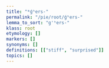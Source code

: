 ```yaml
---
title: "*ǵʰers-"
permalink: "/pie/root/ǵʰers-"
lemma_to_sort: "g'ʰers-"
klass: root
etymology: []
markers: []
synonyms: []
definitions: [["stiff", "surprised"]]
topics: []
---
```

